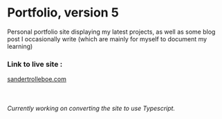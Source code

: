 # Portfolio, version 5

Personal portfolio site displaying my latest projects, as well as some blog post I occasionally write &#x28;which are mainly for myself to document my learning&#x29;

### Link to live site :

[sandertrolleboe.com](https://www.sandertrolleboe.com "Sander Trollebø")

<br>

###### Currently working on converting the site to use Typescript.
